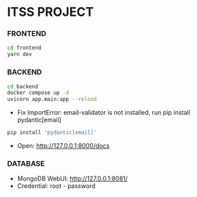 # ITSS PROJECT

### FRONTEND
```sh
cd frontend
yarn dev
```

### BACKEND
```sh
cd backend
docker compose up -d
uvicorn app.main:app --reload
```
- Fix ImportError: email-validator is not installed, run pip install pydantic[email]
```sh
pip install 'pydantic[email]'
```

- Open: http://127.0.0.1:8000/docs

### DATABASE
- MongoDB WebUI: http://127.0.0.1:8081/
- Credential: root - password
